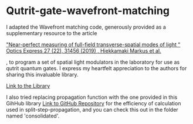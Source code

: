 # Qutrit-gate-wavefront-matching

I adapted the Wavefront matching code, generously provided as a supplementary resource to the article

["Near-perfect measuring of full-field transverse-spatial modes of light "
Optics Express 27 (22), 31456 (2019) , Hiekkamaki Markus et al.](https://opg.optica.org/oe/fulltext.cfm?uri=oe-27-22-31456&id=422327)

, to program a set of spatial light modulators in the laboratory for use as qutrit quantum gates. I express my heartfelt appreciation to the authors for sharing this invaluable library.

[Link to the Library](https://zenodo.org/records/3570622)

I also tried replacing propagation function with the one provided in this GihHub library [Link to GitHub Repository](https://github.com/yanleihu/Bluestein-Method) for the efficiency of calculation used in split-step-propagation, and you can check this out in the folder named 'consolidated'.
